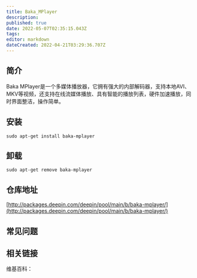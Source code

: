 ```yaml
---
title: Baka_MPlayer
description: 
published: true
date: 2022-05-07T02:35:15.043Z
tags: 
editor: markdown
dateCreated: 2022-04-21T03:29:36.707Z
---
```


## 简介

Baka MPlayer是一个多媒体播放器，它拥有强大的内部解码器，支持本地AVI、MKV等视频，还支持在线流媒体播放、具有智能的播放列表，硬件加速播放，同时界面整洁，操作简单。

## 安装

`sudo apt-get install baka-mplayer`

## 卸载

`sudo apt-get remove baka-mplayer`

## 仓库地址

[http://packages.deepin.com/deepin/pool/main/b/baka-mplayer/](http://packages.deepin.com/deepin/pool/main/b/baka-mplayer/)


## 常见问题


## 相关链接

维基百科：